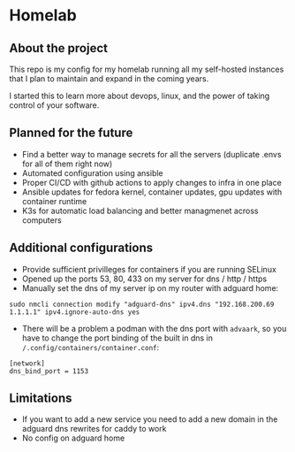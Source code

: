 # Homelab

## About the project

This repo is my config for my homelab running all my self-hosted instances that I plan to maintain and expand in the coming years.

I started this to learn more about devops, linux, and the power of taking control of your software.

## Planned for the future

- Find a better way to manage secrets for all the servers (duplicate .envs for all of them right now)
- Automated configuration using ansible
- Proper CI/CD with github actions to apply changes to infra in one place
- Ansible updates for fedora kernel, container updates, gpu updates with container runtime
- K3s for automatic load balancing and better managmenet across computers


## Additional configurations

- Provide sufficient privilleges for containers if you are running SELinux
- Opened up the ports 53, 80, 433 on my server for dns / http / https
- Manually set the dns of my server ip on my router with adguard home:
```
sudo nmcli connection modify "adguard-dns" ipv4.dns "192.168.200.69 1.1.1.1" ipv4.ignore-auto-dns yes
```
- There will be a problem a podman with the dns port with `advaark`, so you have to change the port binding of the built in dns in `/.config/containers/container.conf`:
```
[network]
dns_bind_port = 1153
```

## Limitations

- If you want to add a new service you need to add a new domain in the adguard dns rewrites for caddy to work
- No config on adguard home